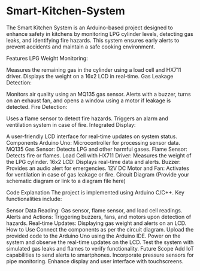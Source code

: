 # Smart-Kitchen-System
The Smart Kitchen System is an Arduino-based project designed to enhance safety in kitchens by monitoring LPG cylinder levels, detecting gas leaks, and identifying fire hazards. This system ensures early alerts to prevent accidents and maintain a safe cooking environment.

Features
LPG Weight Monitoring:

Measures the remaining gas in the cylinder using a load cell and HX711 driver.
Displays the weight on a 16x2 LCD in real-time.
Gas Leakage Detection:

Monitors air quality using an MQ135 gas sensor.
Alerts with a buzzer, turns on an exhaust fan, and opens a window using a motor if leakage is detected.
Fire Detection:

Uses a flame sensor to detect fire hazards.
Triggers an alarm and ventilation system in case of fire.
Integrated Display:

A user-friendly LCD interface for real-time updates on system status.
Components
Arduino Uno: Microcontroller for processing sensor data.
MQ135 Gas Sensor: Detects LPG and other harmful gases.
Flame Sensor: Detects fire or flames.
Load Cell with HX711 Driver: Measures the weight of the LPG cylinder.
16x2 LCD: Displays real-time data and alerts.
Buzzer: Provides an audio alert for emergencies.
12V DC Motor and Fan: Activates for ventilation in case of gas leakage or fire.
Circuit Diagram
(Provide your schematic diagram or link to a diagram file here)

Code Explanation
The project is implemented using Arduino C/C++. Key functionalities include:

Sensor Data Reading: Gas sensor, flame sensor, and load cell readings.
Alerts and Actions: Triggering buzzers, fans, and motors upon detection of hazards.
Real-time Updates: Displaying gas weight and alerts on an LCD.
How to Use
Connect the components as per the circuit diagram.
Upload the provided code to the Arduino Uno using the Arduino IDE.
Power on the system and observe the real-time updates on the LCD.
Test the system with simulated gas leaks and flames to verify functionality.
Future Scope
Add IoT capabilities to send alerts to smartphones.
Incorporate pressure sensors for pipe monitoring.
Enhance display and user interface with touchscreens.
